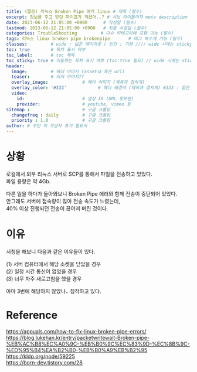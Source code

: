 ```yaml
---
title: (짧음) 리눅스 Broken Pipe 에러 linux # 제목 (필수)
excerpt: 정보를 주고 받던 파이프가 깨졌어..? # 서브 타이틀이자 meta description (필수)
date: 2023-06-12 21:05:00 +0900      # 작성일 (필수)
lastmod: 2023-06-12 21:05:00 +0900   # 최종 수정일 (필수)
categories: TroubleShooting         # 다수 카테고리에 포함 가능 (필수)
tags: 리눅스 linux broken pipe brokenpipe       # 태그 복수개 가능 (필수)
classes:         # wide : 넓은 레이아웃 / 빈칸 : 기본 //// wide 시에는 sticky toc 불가
toc: true        # 목차 표시 여부
toc_label:       # toc 제목
toc_sticky: true # 이동하는 목차 표시 여부 (toc:true 필요) // wide 시에는 sticky toc 불가
header: 
  image:         # 헤더 이미지 (asset내 혹은 url)
  teaser:        # 티저 이미지??
  overlay_image:             # 헤더 이미지 (제목과 겹치게)
  overlay_color: '#333'            # 헤더 배경색 (제목과 겹치게) #333 : 짙은 회색 (필수)
  video:
    id:                      # 영상 ID (URL 뒷부분)
    provider:                # youtube, vimeo 등
sitemap :                    # 구글 크롤링
  changefreq : daily         # 구글 크롤링
  priority : 1.0             # 구글 크롤링
author: # 주인 외 작성자 표기 필요시
---
```

<!--postNo: 20230612_001-->

# 상황  

로컬에서 외부 리눅스 서버로 SCP를 통해서 파일을 전송하고 있었다.  
파일 용량은 약 4Gb.  

다른 일을 하다가 돌아와보니 Broken Pipe 에러와 함께 전송이 중단되어 있었다.  
안그래도 서버에 접속량이 많아 전송 속도가 느렸는데,  
40% 이상 진행되던 전송이 끊어져 버린 것이다.  

# 이유  

서칭을 해보니 다음과 같은 이유들이 있다.  

(1) 서버 컴퓨터에서 해당 소켓을 닫았을 경우  
(2) 일정 시간 통신이 없었을 경우  
(3) 너무 자주 새로고침을 했을 경우  

아마 3번에 해당하지 않았나.. 짐작하고 있다.  

# Reference  

https://appuals.com/how-to-fix-linux-broken-pipe-errors/  
https://blog.lukehan.kr/entry/packetwritewait-Broken-pipe-%EB%AC%B8%EC%A0%9C-%EB%B0%9C%EC%83%9D-%EC%8B%9C-%ED%95%B4%EA%B2%B0-%EB%B0%A9%EB%B2%95  
https://kldp.org/node/59225  
https://born-dev.tistory.com/28  